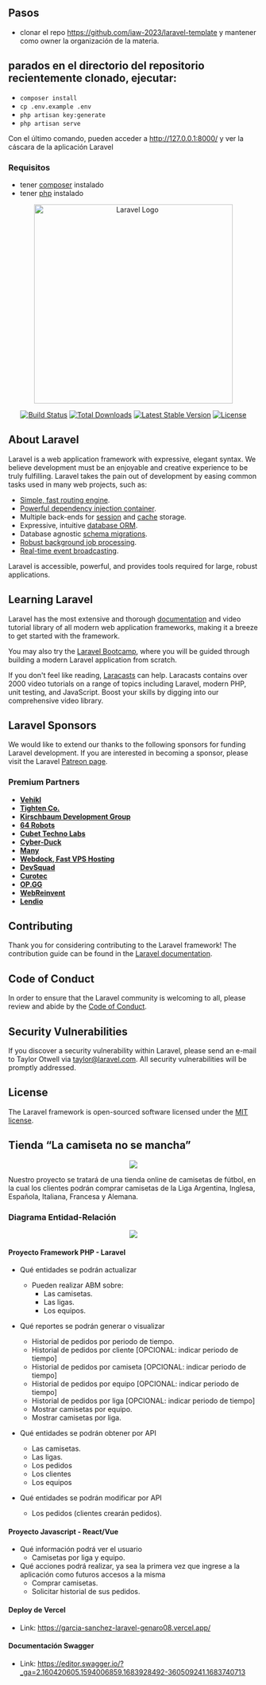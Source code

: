 ## Pasos

- clonar el repo https://github.com/iaw-2023/laravel-template y mantener como owner la organización de la materia.
## parados en el directorio del repositorio recientemente clonado, ejecutar:

- `composer install`
- `cp .env.example .env`
- `php artisan key:generate`
- `php artisan serve`

Con el último comando, pueden acceder a http://127.0.0.1:8000/ y ver la cáscara de la aplicación Laravel

### Requisitos

- tener [composer](https://getcomposer.org/) instalado
- tener [php](https://www.php.net/) instalado



<p align="center"><a href="https://laravel.com" target="_blank"><img src="https://raw.githubusercontent.com/laravel/art/master/logo-lockup/5%20SVG/2%20CMYK/1%20Full%20Color/laravel-logolockup-cmyk-red.svg" width="400" alt="Laravel Logo"></a></p>

<p align="center">
<a href="https://github.com/laravel/framework/actions"><img src="https://github.com/laravel/framework/workflows/tests/badge.svg" alt="Build Status"></a>
<a href="https://packagist.org/packages/laravel/framework"><img src="https://img.shields.io/packagist/dt/laravel/framework" alt="Total Downloads"></a>
<a href="https://packagist.org/packages/laravel/framework"><img src="https://img.shields.io/packagist/v/laravel/framework" alt="Latest Stable Version"></a>
<a href="https://packagist.org/packages/laravel/framework"><img src="https://img.shields.io/packagist/l/laravel/framework" alt="License"></a>
</p>

## About Laravel

Laravel is a web application framework with expressive, elegant syntax. We believe development must be an enjoyable and creative experience to be truly fulfilling. Laravel takes the pain out of development by easing common tasks used in many web projects, such as:

- [Simple, fast routing engine](https://laravel.com/docs/routing).
- [Powerful dependency injection container](https://laravel.com/docs/container).
- Multiple back-ends for [session](https://laravel.com/docs/session) and [cache](https://laravel.com/docs/cache) storage.
- Expressive, intuitive [database ORM](https://laravel.com/docs/eloquent).
- Database agnostic [schema migrations](https://laravel.com/docs/migrations).
- [Robust background job processing](https://laravel.com/docs/queues).
- [Real-time event broadcasting](https://laravel.com/docs/broadcasting).

Laravel is accessible, powerful, and provides tools required for large, robust applications.

## Learning Laravel

Laravel has the most extensive and thorough [documentation](https://laravel.com/docs) and video tutorial library of all modern web application frameworks, making it a breeze to get started with the framework.

You may also try the [Laravel Bootcamp](https://bootcamp.laravel.com), where you will be guided through building a modern Laravel application from scratch.

If you don't feel like reading, [Laracasts](https://laracasts.com) can help. Laracasts contains over 2000 video tutorials on a range of topics including Laravel, modern PHP, unit testing, and JavaScript. Boost your skills by digging into our comprehensive video library.

## Laravel Sponsors

We would like to extend our thanks to the following sponsors for funding Laravel development. If you are interested in becoming a sponsor, please visit the Laravel [Patreon page](https://patreon.com/taylorotwell).

### Premium Partners

- **[Vehikl](https://vehikl.com/)**
- **[Tighten Co.](https://tighten.co)**
- **[Kirschbaum Development Group](https://kirschbaumdevelopment.com)**
- **[64 Robots](https://64robots.com)**
- **[Cubet Techno Labs](https://cubettech.com)**
- **[Cyber-Duck](https://cyber-duck.co.uk)**
- **[Many](https://www.many.co.uk)**
- **[Webdock, Fast VPS Hosting](https://www.webdock.io/en)**
- **[DevSquad](https://devsquad.com)**
- **[Curotec](https://www.curotec.com/services/technologies/laravel/)**
- **[OP.GG](https://op.gg)**
- **[WebReinvent](https://webreinvent.com/?utm_source=laravel&utm_medium=github&utm_campaign=patreon-sponsors)**
- **[Lendio](https://lendio.com)**

## Contributing

Thank you for considering contributing to the Laravel framework! The contribution guide can be found in the [Laravel documentation](https://laravel.com/docs/contributions).

## Code of Conduct

In order to ensure that the Laravel community is welcoming to all, please review and abide by the [Code of Conduct](https://laravel.com/docs/contributions#code-of-conduct).

## Security Vulnerabilities

If you discover a security vulnerability within Laravel, please send an e-mail to Taylor Otwell via [taylor@laravel.com](mailto:taylor@laravel.com). All security vulnerabilities will be promptly addressed.

## License

The Laravel framework is open-sourced software licensed under the [MIT license](https://opensource.org/licenses/MIT).

## Tienda “La camiseta no se mancha”

<p align="center"><img src="https://i.ibb.co/7WBsHrf/Logo.png" border="0"></p>

Nuestro proyecto se tratará de una tienda online de camisetas de fútbol, en la cual los
clientes podrán comprar camisetas de la Liga Argentina, Inglesa, Española, Italiana,
Francesa y Alemana.

### Diagrama Entidad-Relación

<p align="center"><img src="https://i.ibb.co/5G4qhgv/Diagrama-Entidad-Relacion.jpg" border="0"></p>

#### Proyecto Framework PHP - Laravel

- Qué entidades se podrán actualizar
	- Pueden realizar ABM sobre:
		- Las camisetas.
		- Las ligas.
		- Los equipos.

- Qué reportes se podrán generar o visualizar
	- Historial de pedidos por periodo de tiempo.
	- Historial de pedidos por cliente [OPCIONAL: indicar periodo de tiempo]
	- Historial de pedidos por camiseta [OPCIONAL: indicar periodo de tiempo]
	- Historial de pedidos por equipo [OPCIONAL: indicar periodo de tiempo]
	- Historial de pedidos por liga [OPCIONAL: indicar periodo de tiempo]
	- Mostrar camisetas por equipo.
	- Mostrar camisetas por liga.
- Qué entidades se podrán obtener por API
	- Las camisetas.
	- Las ligas.
	- Los pedidos
	- Los clientes
	- Los equipos
- Qué entidades se podrán modificar por API
	- Los pedidos (clientes crearán pedidos).

#### Proyecto Javascript - React/Vue
- Qué información podrá ver el usuario
	- Camisetas por liga y equipo.
- Qué acciones podrá realizar, ya sea la primera vez que ingrese a la aplicación como futuros accesos a la misma
	- Comprar camisetas.
	- Solicitar historial de sus pedidos.

#### Deploy de Vercel
- Link: https://garcia-sanchez-laravel-genaro08.vercel.app/

#### Documentación Swagger
- Link: https://editor.swagger.io/?_ga=2.160420605.1594006859.1683928492-360509241.1683740713



